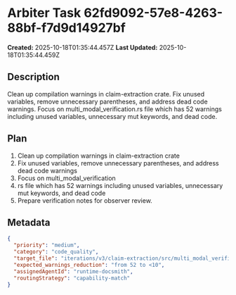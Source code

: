 # Arbiter Task 62fd9092-57e8-4263-88bf-f7d9d14927bf

**Created:** 2025-10-18T01:35:44.457Z
**Last Updated:** 2025-10-18T01:35:44.459Z

## Description
Clean up compilation warnings in claim-extraction crate. Fix unused variables, remove unnecessary parentheses, and address dead code warnings. Focus on multi_modal_verification.rs file which has 52 warnings including unused variables, unnecessary mut keywords, and dead code.

## Plan
1. Clean up compilation warnings in claim-extraction crate
2. Fix unused variables, remove unnecessary parentheses, and address dead code warnings
3. Focus on multi_modal_verification
4. rs file which has 52 warnings including unused variables, unnecessary mut keywords, and dead code
5. Prepare verification notes for observer review.

## Metadata
```json
{
  "priority": "medium",
  "category": "code_quality",
  "target_file": "iterations/v3/claim-extraction/src/multi_modal_verification.rs",
  "expected_warnings_reduction": "from 52 to <10",
  "assignedAgentId": "runtime-docsmith",
  "routingStrategy": "capability-match"
}
```
